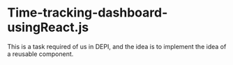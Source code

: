 # Time-tracking-dashboard-usingReact.js
This is a task required of us in DEPI, and the idea is to implement the idea of a reusable component.

